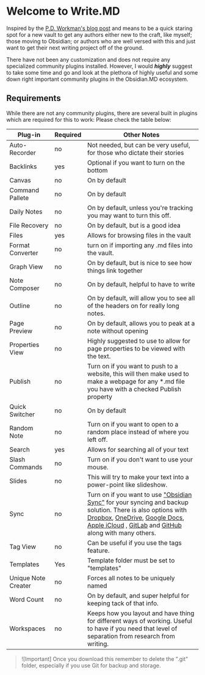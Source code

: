 # Welcome to Write.MD

Inspired by the [P.D. Workman's blog post](https://pdworkman.com/writing-a-novel-in-markdown/) and means to be a quick staring spot for a new vault to get any authors either new to the craft, like myself; those moving to Obsidian; or authors who are well versed with this and just want to get their next writing project off of the ground.  

There have not been any customization and does not require any specialized community plugins installed.  However, I would ***highly*** suggest to take some time and go and look at the plethora of highly useful and some down right important community plugins in the Obsidian.MD ecosystem. 

## Requirements
While there are not any community plugins, there are several built in plugins which are required for this to work: Please check the table below:

| Plug-in             | Required | Other Notes                                                                                                                                                                                                                                                                                                                 |
| ------------------- | -------- | --------------------------------------------------------------------------------------------------------------------------------------------------------------------------------------------------------------------------------------------------------------------------------------------------------------------------- |
| Auto-Recorder       | no       | Not needed, but can be very useful, for those who dictate their stories                                                                                                                                                                                                                                                     |
| Backlinks           | yes      | Optional if you want to turn on the bottom                                                                                                                                                                                                                                                                                  |
| Canvas              | no       | On by default                                                                                                                                                                                                                                                                                                               |
| Command Pallete     | no       | On by default                                                                                                                                                                                                                                                                                                               |
| Daily Notes         | no       | On by default, unless you're tracking you may want to turn this off.                                                                                                                                                                                                                                                        |
| File Recovery       | no       | On by default, but is a good idea                                                                                                                                                                                                                                                                                           |
| Files               | yes      | Allows for browsing files in the vault                                                                                                                                                                                                                                                                                      |
| Format Converter    | no       | turn on if importing any .md files into the vault.                                                                                                                                                                                                                                                                          |
| Graph View          | no       | On by default, but is nice to see how things link together                                                                                                                                                                                                                                                                  |
| Note Composer       | no       | On by default, helpful to have to write                                                                                                                                                                                                                                                                                     |
| Outline             | no       | On by default, will allow you to see all of the headers on for really long notes.                                                                                                                                                                                                                                           |
| Page Preview        | no       | On by default, allows you to peak at a note without opening                                                                                                                                                                                                                                                                 |
| Properties View     | no       | Highly suggested to use to allow for page properties to be viewed with the text.                                                                                                                                                                                                                                            |
| Publish             | no       | Turn on if you want to push to a website, this will then make used to make a webpage for any \*.md file you have with a checked Publish property                                                                                                                                                                            |
| Quick Switcher      | no       | On by default                                                                                                                                                                                                                                                                                                               |
| Random Note         | no       | Turn on if you want to open to a random place instead of where you left off.                                                                                                                                                                                                                                                |
| Search              | yes      | Allows for searching all of your text                                                                                                                                                                                                                                                                                        |
| Slash Commands      | no       | Turn on if you don't want to use your mouse.                                                                                                                                                                                                                                                                                |
| Slides              | no       | This will try to make your text into a power-point like slideshow.                                                                                                                                                                                                                                                          |
| Sync                | no       | Turn on if you want to use ["Obsidian Sync"](https://obsidian.md/sync) for your syncing and backup solution.  There is also options with [Dropbox](Dropbox.com), [OneDrive](office.com), [Google Docs](docs.google.com), [Apple iCloud](icloud.com) , [GitLab](gitlab.com) and [GitHub](github.com) along with many others. |
| Tag View            | no       | Can be useful if you use the tags feature.                                                                                                                                                                                                                                                                                  |
| Templates           | Yes      | Template folder must be set to "templates"                                                                                                                                                                                                                                                                                  |
| Unique Note Creater | no       | Forces all notes to be uniquely named                                                                                                                                                                                                                                                                                       |
| Word Count          | no       | On by default, and super helpful for keeping tack of that info.                                                                                                                                                                                                                                                             |
| Workspaces          | no       | Keeps how you layout and have thing for different ways of working. Useful to have if you need that level of separation from research from writing.                                                                                                                                                                          |
> ![Important]
> Once you download this remember to delete the ".git" folder, especially if you use Git for backup and storage. 